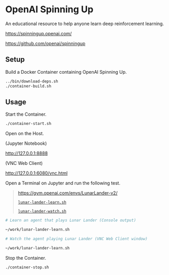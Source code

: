 # OpenAI Spinning Up

An educational resource to help anyone learn deep reinforcement learning.

https://spinningup.openai.com/

https://github.com/openai/spinningup


## Setup

Build a Docker Container containing OpenAI Spinning Up.

```sh
../bin/download-deps.sh
./container-build.sh
```


## Usage

Start the Container.

```sh
./container-start.sh
```

Open on the Host.

(Jupyter Notebook)

http://127.0.0.1:8888

(VNC Web Client)

http://127.0.0.1:6080/vnc.html


Open a Terminal on Jupyter and run the following test.

> https://gym.openai.com/envs/LunarLander-v2/
> 
> [`lunar-lander-learn.sh`](lunar-lander-learn.sh)
> 
> [`lunar-lander-watch.sh`](lunar-lander-watch.sh)

```sh
# Learn an agent that plays Lunar Lander (Console output)

~/work/lunar-lander-learn.sh

# Watch the agent playing Lunar Lander (VNC Web Client window) 

~/work/lunar-lander-learn.sh
```

Stop the Container.

```sh
./container-stop.sh
```
